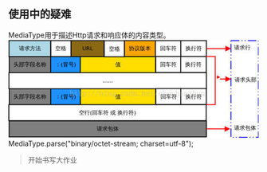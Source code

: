 ## 使用中的疑难
MediaType用于描述Http请求和响应体的内容类型。
![](markdown-img-paste-20170217164949721.png)
MediaType.parse("binary/octet-stream; charset=utf-8");

> 开始书写大作业
